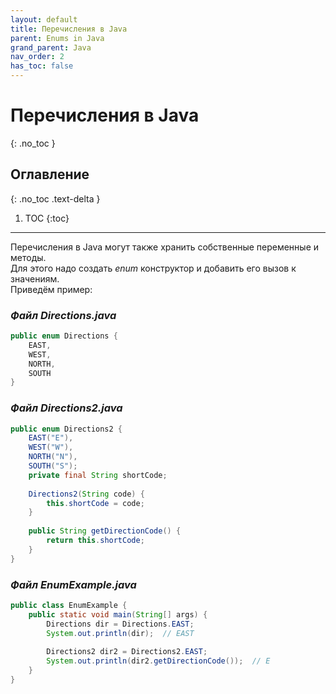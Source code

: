 ```yaml
---
layout: default
title: Перечисления в Java
parent: Enums in Java
grand_parent: Java
nav_order: 2
has_toc: false
---
```


# Перечисления в Java
{: .no_toc }

## Оглавление
{: .no_toc .text-delta }

1. TOC
{:toc}

---

Перечисления в Java могут также хранить собственные переменные и методы.  
Для этого надо создать _enum_ конструктор и добавить его вызов к значениям.  
Приведём пример:

### _Файл Directions.java_
```java
public enum Directions {
    EAST,
    WEST,
    NORTH,
    SOUTH
}
```

### _Файл Directions2.java_
```java
public enum Directions2 {
	EAST("E"),
	WEST("W"),
	NORTH("N"),
	SOUTH("S");
	private final String shortCode;
	
	Directions2(String code) {
		this.shortCode = code;
	}
	
	public String getDirectionCode() {
		return this.shortCode;
	}
}
```

### _Файл EnumExample.java_
```java
public class EnumExample {
    public static void main(String[] args) {
        Directions dir = Directions.EAST;
        System.out.println(dir);  // EAST
        
        Directions2 dir2 = Directions2.EAST;
        System.out.println(dir2.getDirectionCode());  // E
    }
}
```

